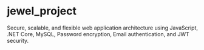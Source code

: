 # jewel_project
Secure, scalable, and flexible web application architecture using JavaScript, .NET Core, MySQL, Password encryption, Email authentication, and JWT security.
